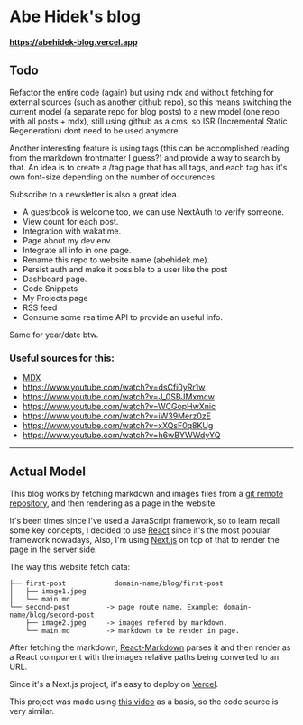 # Abe Hidek's blog

#### https://abehidek-blog.vercel.app

## Todo

Refactor the entire code (again) but using mdx and without fetching for external sources (such as another github repo), so this means switching the current model (a separate repo for blog posts) to a new model (one repo with all posts + mdx), still using github as a cms, so ISR (Incremental Static Regeneration) dont need to be used anymore.

Another interesting feature is using tags (this can be accomplished reading from the markdown frontmatter I guess?) and provide a way to search by that. An idea is to create a /tag page that has all tags, and each tag has it's own font-size depending on the number of occurences.

Subscribe to a newsletter is also a great idea.

- A guestbook is welcome too, we can use NextAuth to verify someone.
- View count for each post.
- Integration with wakatime.
- Page about my dev env.
- Integrate all info in one page.
- Rename this repo to website name (abehidek.me).
- Persist auth and make it possible to a user like the post
- Dashboard page.
- Code Snippets
- My Projects page
- RSS feed
- Consume some realtime API to provide an useful info.

Same for year/date btw.

### Useful sources for this:
- [MDX](https://mdxjs.com/)
- https://www.youtube.com/watch?v=dsCfi0yRr1w
- https://www.youtube.com/watch?v=J_0SBJMxmcw
- https://www.youtube.com/watch?v=WCGopHwXnic
- https://www.youtube.com/watch?v=iW39Merz0zE
- https://www.youtube.com/watch?v=xXQsF0q8KUg
- https://www.youtube.com/watch?v=h6wBYWWdyYQ
---

## Actual Model

This blog works by fetching markdown and images files from a [git remote repository](https://gitlab.com/abehidek/posts), and then rendering as a page in the website.

It's been times since I've used a JavaScript framework, so to learn recall some key concepts, I decided to use [React](https://reactjs.org/) since it's the most popular framework nowadays, Also, I'm using [Next.js](https://nextjs.org/) on top of that to render the page in the server side.

The way this website fetch data:
```
├── first-post            domain-name/blog/first-post
│   ├── image1.jpeg
│   └── main.md
└── second-post         -> page route name. Example: domain-name/blog/second-post
    ├── image2.jpeg     -> images refered by markdown.
    └── main.md         -> markdown to be render in page.
```

After fetching the markdown, [React-Markdown](https://github.com/remarkjs/react-markdown) parses it and then render as a React component with the images relative paths being converted to an URL.

Since it's a Next.js project, it's easy to deploy on [Vercel](https://vercel.com/).

This project was made using [this video](https://youtu.be/MrjeefD8sac) as a basis, so the code source is very similar.




